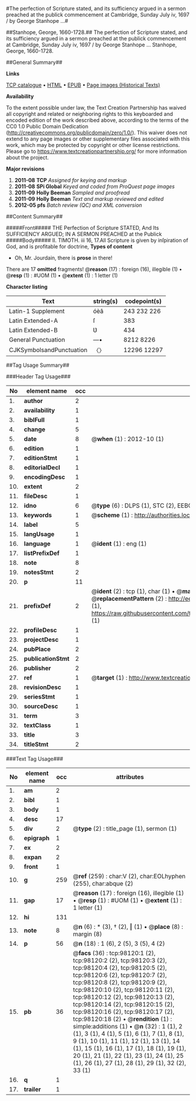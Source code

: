 #The perfection of Scripture stated, and its sufficiency argued in a sermon preached at the publick commencement at Cambridge, Sunday July iv, 1697 / by George Stanhope ...#

##Stanhope, George, 1660-1728.##
The perfection of Scripture stated, and its sufficiency argued in a sermon preached at the publick commencement at Cambridge, Sunday July iv, 1697 / by George Stanhope ...
Stanhope, George, 1660-1728.

##General Summary##

**Links**

[TCP catalogue](http://www.ota.ox.ac.uk/tcp/)  • 
[HTML](http://tei.it.ox.ac.uk/tcp/Texts-HTML/free/A61/A61275.html)  • 
[EPUB](http://tei.it.ox.ac.uk/tcp/Texts-EPUB/free/A61/A61275.epub) • 
[Page images (Historical Texts)](https://historicaltexts.jisc.ac.uk/eebo-13153377e)

**Availability**

To the extent possible under law, the Text Creation Partnership has waived all copyright and related or neighboring rights to this keyboarded and encoded edition of the work described above, according to the terms of the CC0 1.0 Public Domain Dedication (http://creativecommons.org/publicdomain/zero/1.0/). This waiver does not extend to any page images or other supplementary files associated with this work, which may be protected by copyright or other license restrictions. Please go to https://www.textcreationpartnership.org/ for more information about the project.

**Major revisions**

1. __2011-08__ __TCP__ *Assigned for keying and markup*
1. __2011-08__ __SPi Global__ *Keyed and coded from ProQuest page images*
1. __2011-09__ __Holly Beeman__ *Sampled and proofread*
1. __2011-09__ __Holly Beeman__ *Text and markup reviewed and edited*
1. __2012-05__ __pfs__ *Batch review (QC) and XML conversion*

##Content Summary##

#####Front#####
THE Perfection of Scripture STATED, And Its SUFFICIENCY ARGUED; IN A SERMON PREACHED at the Publick 
#####Body#####
II. TIMOTH. iii 16, 17.All Scripture is given by inſpiration of God, and is profitable for doctrine,
**Types of content**

  * Oh, Mr. Jourdain, there is **prose** in there!

There are 17 **omitted** fragments! 
 @__reason__ (17) : foreign (16), illegible (1)  •  @__resp__ (1) : #UOM (1)  •  @__extent__ (1) : 1 letter (1)

**Character listing**


|Text|string(s)|codepoint(s)|
|---|---|---|
|Latin-1 Supplement|óèâ|243 232 226|
|Latin Extended-A|ſ|383|
|Latin Extended-B|Ʋ|434|
|General Punctuation|—•|8212 8226|
|CJKSymbolsandPunctuation|〈〉|12296 12297|

##Tag Usage Summary##

###Header Tag Usage###

|No|element name|occ|attributes|
|---|---|---|---|
|1.|__author__|2||
|2.|__availability__|1||
|3.|__biblFull__|1||
|4.|__change__|5||
|5.|__date__|8| @__when__ (1) : 2012-10 (1)|
|6.|__edition__|1||
|7.|__editionStmt__|1||
|8.|__editorialDecl__|1||
|9.|__encodingDesc__|1||
|10.|__extent__|2||
|11.|__fileDesc__|1||
|12.|__idno__|6| @__type__ (6) : DLPS (1), STC (2), EEBO-CITATION (1), OCLC (1), VID (1)|
|13.|__keywords__|1| @__scheme__ (1) : http://authorities.loc.gov/ (1)|
|14.|__label__|5||
|15.|__langUsage__|1||
|16.|__language__|1| @__ident__ (1) : eng (1)|
|17.|__listPrefixDef__|1||
|18.|__note__|8||
|19.|__notesStmt__|2||
|20.|__p__|11||
|21.|__prefixDef__|2| @__ident__ (2) : tcp (1), char (1)  •  @__matchPattern__ (2) : ([0-9\-]+):([0-9IVX]+) (1), (.+) (1)  •  @__replacementPattern__ (2) : http://eebo.chadwyck.com/downloadtiff?vid=$1&page=$2 (1), https://raw.githubusercontent.com/textcreationpartnership/Texts/master/tcpchars.xml#$1 (1)|
|22.|__profileDesc__|1||
|23.|__projectDesc__|1||
|24.|__pubPlace__|2||
|25.|__publicationStmt__|2||
|26.|__publisher__|2||
|27.|__ref__|1| @__target__ (1) : http://www.textcreationpartnership.org/docs/. (1)|
|28.|__revisionDesc__|1||
|29.|__seriesStmt__|1||
|30.|__sourceDesc__|1||
|31.|__term__|3||
|32.|__textClass__|1||
|33.|__title__|3||
|34.|__titleStmt__|2||


###Text Tag Usage###

|No|element name|occ|attributes|
|---|---|---|---|
|1.|__am__|2||
|2.|__bibl__|1||
|3.|__body__|1||
|4.|__desc__|17||
|5.|__div__|2| @__type__ (2) : title_page (1), sermon (1)|
|6.|__epigraph__|1||
|7.|__ex__|2||
|8.|__expan__|2||
|9.|__front__|1||
|10.|__g__|259| @__ref__ (259) : char:V (2), char:EOLhyphen (255), char:abque (2)|
|11.|__gap__|17| @__reason__ (17) : foreign (16), illegible (1)  •  @__resp__ (1) : #UOM (1)  •  @__extent__ (1) : 1 letter (1)|
|12.|__hi__|131||
|13.|__note__|8| @__n__ (6) : * (3), † (2), ‖ (1)  •  @__place__ (8) : margin (8)|
|14.|__p__|56| @__n__ (18) : 1 (6), 2 (5), 3 (5), 4 (2)|
|15.|__pb__|36| @__facs__ (36) : tcp:98120:1 (2), tcp:98120:2 (2), tcp:98120:3 (2), tcp:98120:4 (2), tcp:98120:5 (2), tcp:98120:6 (2), tcp:98120:7 (2), tcp:98120:8 (2), tcp:98120:9 (2), tcp:98120:10 (2), tcp:98120:11 (2), tcp:98120:12 (2), tcp:98120:13 (2), tcp:98120:14 (2), tcp:98120:15 (2), tcp:98120:16 (2), tcp:98120:17 (2), tcp:98120:18 (2)  •  @__rendition__ (1) : simple:additions (1)  •  @__n__ (32) : 1 (1), 2 (1), 3 (1), 4 (1), 5 (1), 6 (1), 7 (1), 8 (1), 9 (1), 10 (1), 11 (1), 12 (1), 13 (1), 14 (1), 15 (1), 16 (1), 17 (1), 18 (1), 19 (1), 20 (1), 21 (1), 22 (1), 23 (1), 24 (1), 25 (1), 26 (1), 27 (1), 28 (1), 29 (1), 32 (2), 33 (1)|
|16.|__q__|1||
|17.|__trailer__|1||
